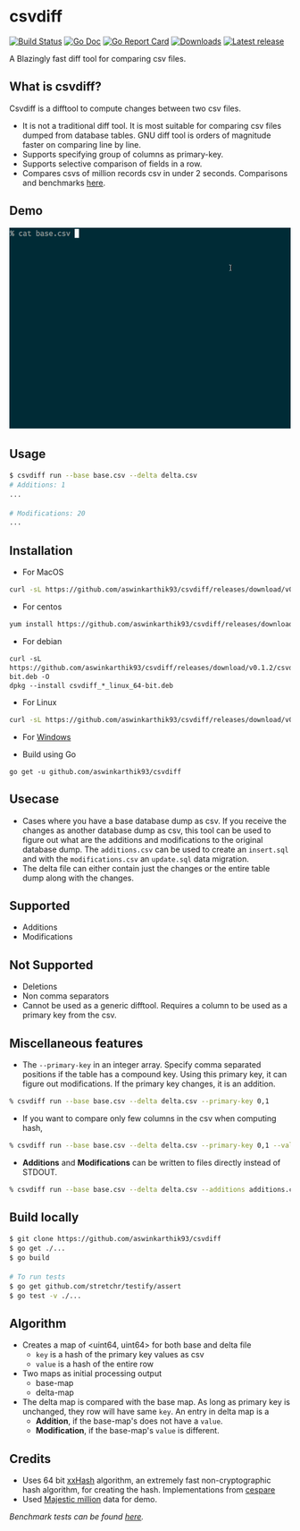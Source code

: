 # csvdiff

[![Build Status](https://travis-ci.org/aswinkarthik93/csvdiff.svg?branch=master)](https://travis-ci.org/aswinkarthik93/csvdiff)
[![Go Doc](https://godoc.org/github.com/aswinkarthik93/csvdiff?status.svg)](https://godoc.org/github.com/aswinkarthik93/csvdiff)
[![Go Report Card](https://goreportcard.com/badge/github.com/aswinkarthik93/csvdiff)](https://goreportcard.com/report/github.com/aswinkarthik93/csvdiff)
[![Downloads](https://img.shields.io/github/downloads/aswinkarthik93/csvdiff/latest/total.svg)](https://github.com/aswinkarthik93/csvdiff/releases)
[![Latest release](https://img.shields.io/github/release/aswinkarthik93/csvdiff.svg)](https://github.com/aswinkarthik93/csvdiff/releases)

A Blazingly fast diff tool for comparing csv files.

## What is csvdiff?

Csvdiff is a difftool to compute changes between two csv files.

* It is not a traditional diff tool. It is most suitable for comparing csv files dumped from database tables. GNU diff tool is orders of magnitude faster on comparing line by line.
* Supports specifying group of columns as primary-key.
* Supports selective comparison of fields in a row.
* Compares csvs of million records csv in under 2 seconds. Comparisons and benchmarks [here](/benchmark).

## Demo

![demo](/demo/csvdiff.gif)

## Usage

```bash
$ csvdiff run --base base.csv --delta delta.csv
# Additions: 1
...

# Modifications: 20
...
```

## Installation

- For MacOS

```bash
curl -sL https://github.com/aswinkarthik93/csvdiff/releases/download/v0.1.2/csvdiff_0.1.2_darwin_amd64.tar.gz | tar xfz -
```

- For centos

```bash
yum install https://github.com/aswinkarthik93/csvdiff/releases/download/v0.1.2/csvdiff_0.1.2_linux_64-bit.rpm
```

- For debian

```
curl -sL https://github.com/aswinkarthik93/csvdiff/releases/download/v0.1.2/csvdiff_0.1.2_linux_64-bit.deb -O
dpkg --install csvdiff_*_linux_64-bit.deb
```

- For Linux

```bash
curl -sL https://github.com/aswinkarthik93/csvdiff/releases/download/v0.1.2/csvdiff_0.1.2_linux_amd64.tar.gz | tar xfz -
```

- For [Windows](https://github.com/aswinkarthik93/csvdiff/releases/download/v0.1.2/csvdiff_0.1.2_windows_amd64.tar.gz)

- Build using Go

```
go get -u github.com/aswinkarthik93/csvdiff
```

## Usecase

- Cases where you have a base database dump as csv. If you receive the changes as another database dump as csv, this tool can be used to figure out what are the additions and modifications to the original database dump. The `additions.csv` can be used to create an `insert.sql` and with the `modifications.csv` an `update.sql` data migration.
- The delta file can either contain just the changes or the entire table dump along with the changes.

## Supported

- Additions
- Modifications

## Not Supported

- Deletions
- Non comma separators
- Cannot be used as a generic difftool. Requires a column to be used as a primary key from the csv.

## Miscellaneous features

- The `--primary-key` in an integer array. Specify comma separated positions if the table has a compound key. Using this primary key, it can figure out modifications. If the primary key changes, it is an addition.

```bash
% csvdiff run --base base.csv --delta delta.csv --primary-key 0,1
```

- If you want to compare only few columns in the csv when computing hash,

```bash
% csvdiff run --base base.csv --delta delta.csv --primary-key 0,1 --value-columns 2
```

- **Additions** and **Modifications** can be written to files directly instead of STDOUT.

```bash
% csvdiff run --base base.csv --delta delta.csv --additions additions.csv --modifications modifications.csv
```

## Build locally

```bash
$ git clone https://github.com/aswinkarthik93/csvdiff
$ go get ./...
$ go build

# To run tests
$ go get github.com/stretchr/testify/assert
$ go test -v ./...
```

## Algorithm

- Creates a map of <uint64, uint64> for both base and delta file
  - `key` is a hash of the primary key values as csv
  - `value` is a hash of the entire row
- Two maps as initial processing output
  - base-map
  - delta-map
- The delta map is compared with the base map. As long as primary key is unchanged, they row will have same `key`. An entry in delta map is a
  - **Addition**, if the base-map's does not have a `value`.
  - **Modification**, if the base-map's `value` is different.

## Credits

- Uses 64 bit [xxHash](https://cyan4973.github.io/xxHash/) algorithm, an extremely fast non-cryptographic hash algorithm, for creating the hash. Implementations from [cespare](https://github.com/cespare/xxhash)
- Used [Majestic million](https://blog.majestic.com/development/majestic-million-csv-daily/) data for demo.

_Benchmark tests can be found [here](/benchmark)._
